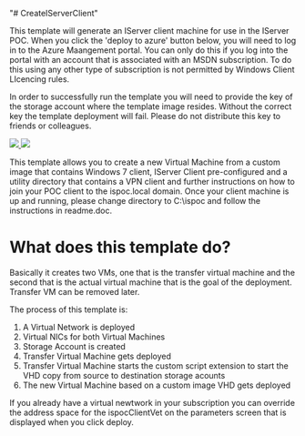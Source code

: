 "# CreateIServerClient" 

This template will generate an IServer client machine for use in the IServer POC.  When you click the 'deploy to azure' button below, you will need to log in to the Azure Maangement portal.  You can only do this if you log into the portal with an account that is associated with an MSDN subscription.  To do this using any other type of subscription is not permitted by Windows Client LIcencing rules.

In order to successfully run the template you will need to provide the key of the storage account where the template image resides.  Without the correct key the template deployment will fail.  Please do not distribute this key to friends or colleagues.

<a href="https://portal.azure.com/#create/Microsoft.Template/uri/https%3A%2F%2Fraw.githubusercontent.com%2Fnikkh%2FCreateIServerClient%2Fmaster%2FCreateIServerClient%2FTemplates%2Fazuredeploy.json" target="_blank">
    <img src="http://azuredeploy.net/deploybutton.png"/>
</a>
<a href="http://armviz.io/#/?load=https%3A%2F%2Fraw.githubusercontent.com%2Fnikkh%2FCreateIServerClient%2Fmaster%2FCreateIServerClient%2FTemplates%2Fazuredeploy.json" target="_blank">
    <img src="http://armviz.io/visualizebutton.png"/>
</a>

This template allows you to create a new Virtual Machine from a custom image that contains Windows 7 client, IServer Client pre-configured and a utility directory that contains a VPN client and further instructions on how to join your POC client to the ispoc.local domain.  Once your client machine is up and running, please change directory to C:\ispoc and follow the instructions in readme.doc.

# What does this template do?</h1>

Basically it creates two VMs, one that is the transfer virtual machine and the second that is the actual virtual machine that is the goal of the deployment. Transfer VM can be removed later.

The process of this template is:

1. A Virtual Network is deployed
2. Virtual NICs for both Virtual Machines
3. Storage Account is created
3. Transfer Virtual Machine gets deployed
4. Transfer Virtual Machine starts the custom script extension to start the VHD copy from source to destination storage acounts
5. The new Virtual Machine based on a custom image VHD gets deployed 

If you already have a virtual newtwork in your subscription you can override the address space for the ispocClientVet on the parameters screen that is displayed when you click deploy.
